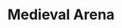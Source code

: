 ---
# Name of the pack
title: Medieval Arena

# Short description of the pack
description: "Battle it out in this beautiful high poly arena! The pack comes with both models and textures along with a Unity Package that sets everything up for you!"

# List of assets in the pack
assets:
  - .FBX
  - .Blend
  - Textures
  - Example Scene
  - Unity Package
  - Particles
  - Sci-Fi Parts

# Name of the banner image (biggest one)
banner-img: Banner.jpg

# Name of the 2/3 wide image
two-thirds-img: TwoThirds.jpg

# Name of the 1/3 wide image
one-third-img: OneThird.jpg

# Names of the screenshots
screenshots:
  - Screenshot01.jpg
  - Screenshot02.jpg
  - Screenshot03.jpg

#Optional video url
#Make sure to use embed-version of the url
show-video: true
video-url: https://www.youtube.com/embed/uhZ5mFli1S8
---
